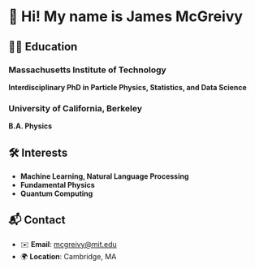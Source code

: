 # 👋 Hi! My name is James McGreivy

## 🧑‍🎓 Education

### Massachusetts Institute of Technology
**Interdisciplinary PhD in Particle Physics, Statistics, and Data Science**  

### University of California, Berkeley
**B.A. Physics**

## 🛠️ Interests

- **Machine Learning, Natural Language Processing**
- **Fundamental Physics**
- **Quantum Computing**

## 📬 Contact

- ✉️ **Email**: [mcgreivy@mit.edu](mailto:mcgreivy@mit.edu)
- 🌍 **Location**: Cambridge, MA
